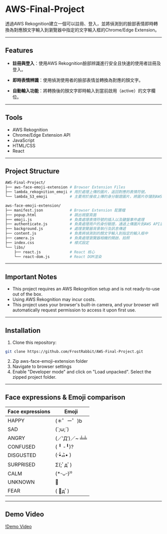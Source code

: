 # AWS-Final-Project

透過AWS Rekognition建立一個可以註冊、登入，並將偵測到的臉部表情即時轉換為對應顏文字輸入到瀏覽器中指定的文字輸入框的Chrome/Edge Extension。

---

## Features
- **註冊與登入**：使用AWS Rekognition臉部辨識進行安全且快速的使用者註冊及登入。

- **即時表情辨識**：使用偵測使用者的臉部表情並轉換為對應的顏文字。
  
- **自動輸入功能**：將轉換後的顏文字即時輸入到當前啟用（active）的文字欄位。

---
## Tools
- AWS Rekognition
- Chrome/Edge Extension API
- JavaScript
- HTML/CSS
- React
---
## Project Structure
```bash
AWS-Final-Project/
├── aws-face-emoji-extension # Browser Extension Files
├── lambda_rekognition_emoji # 用於處理上傳的圖片，返回對應的表情符號。
└── lambda_S3_emoji          # 主要用於接收上傳的身分驗證圖片，將圖片存儲到AWS S3存儲桶中。
```
``` bash
aws-face-emoji-extension/
├── manifest.json            # Browser Extension 配置檔
├── popup.html               # 跳出視窗頁面
├── emoji.js                 # 負責處理表情符號的插入以及鍵盤事件處理
├── authenticate.js          # 負責處理用戶的身份驗證，通過上傳圖片到AWS API進行身份驗證
├── background.js            # 處理瀏覽器背景執行及訊息傳遞
├── content.js               # 負責將偵測到的顏文字輸入到指定的輸入框中
├── camera.js                # 負責處理瀏覽器相機的開啟、拍照
├── index.css                # 樣式設定
└── libs/
    ├── react.js             # React 核心
    └── react-dom.js         # React DOM渲染
```
---
## Important Notes
- This project requires an AWS Rekognition setup and is not ready-to-use out of the box.
- Using AWS Rekognition may incur costs.
- This project uses your browser's built-in camera, and your browser will automatically request permission to access it upon first use.
---
## Installation
1. Clone this repository:
```bash
git clone https://github.com/FrostRabbit/AWS-Final-Project.git
```
2. Zip aws-face-emoji-extension folder
3. Navigate to browser settings
4. Enable "Developer mode" and click on "Load unpacked". Select the zipped project folder.
   
---
## Face expressions & Emoji comparison

| Face expressions | Emoji |
|------------------|-------|
| HAPPY            | (＊゜ー゜)b |
| SAD              | (´;ω;`) |
| ANGRY            | (／‵Д′)／~ ╧╧ |
| CONFUSED         | ( ╹ -╹)? |
| DISGUSTED        | (·•᷄‎ࡇ•᷅ ) |
| SURPRISED        | Σ(;ﾟдﾟ) |
| CALM             | (*ᵕᴗᵕ)⁾⁾ |
| UNKNOWN          | 🤔 |
| FEAR             | ( ﾟдﾟ) |

---
## Demo Video
[!Demo Video](https://www.youtube.com/watch?v=nJWwoXhRGVw)